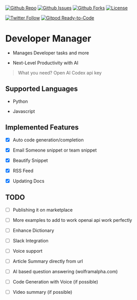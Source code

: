 
[twitter-shield]: https://img.shields.io/twitter/url?label=follow%20%40me&style=social&url=https%3A%2F%2Ftwitter.com%2Flone_phoenix_
[twitter-url]: https://twitter.com/lone_phoenix_
[github-shield]: https://img.shields.io/github/stars/sarvesh4396/devman?style=social
[github-url]: https://github.com/sarvesh4396/devman
[github-issues]: https://img.shields.io/github/issues/sarvesh4396/devman
[github-forks]: https://img.shields.io/github/forks/sarvesh4396/devman
[license]: https://img.shields.io/github/license/sarvesh4396/devman

[![Github Repo][github-shield]][github-url]
[![Github Issues][github-issues]][github-issues]
[![Github Forks][github-forks]][github-forks]
[![License][license]][license]

[![Twitter Follow][twitter-shield]][twitter-url]
[![Gitpod Ready-to-Code](https://img.shields.io/badge/Gitpod-Ready--to--Code-blue?logo=gitpod)](https://gitpod.io/from-referrer/)

# Developer Manager

- Manages Developer tasks and more

- Next-Level Productivity with AI

> What you need?
Open AI Codex api key

## Supported Languages

- Python

- Javascript

## Implemented Features

- [x] Auto code generation/completion

- [x] Email Someone snippet or team snippet

- [x] Beautify Snippet

- [x] RSS Feed

- [x] Updating Docs

## TODO

- [ ] Publishing it on marketplace

- [ ] More examples to add to work openai api work perfectly

- [ ] Enhance Dictionary

- [ ] Slack Integration

- [ ] Voice support

- [ ] Article Summary directly from url

- [ ] AI based question answering (wolframalpha.com)

- [ ] Code Generation with Voice (if possible)

- [ ] Video summary (if possible)

